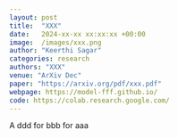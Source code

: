 ```yaml
---
layout: post
title:  "XXX"
date:   2024-xx-xx xx:xx:xx +00:00
image:  /images/xxx.png
author: "Keerthi Sagar"
categories: research
authors: "XXX"
venue: "ArXiv Dec"
paper: "https://arxiv.org/pdf/xxx.pdf"
webpage: https://model-fff.github.io/
code: https://colab.research.google.com/
---
```

A ddd for bbb for aaa
